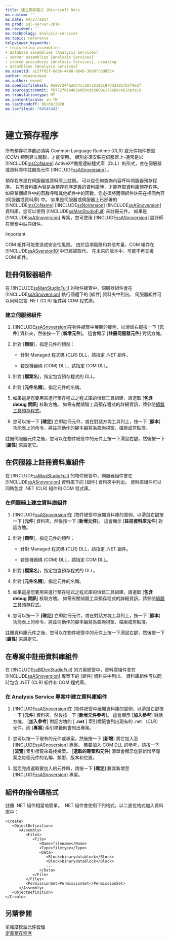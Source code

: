 ```yaml
---
title: 建立預存程式 |Microsoft Docs
ms.custom: ''
ms.date: 04/27/2017
ms.prod: sql-server-2014
ms.reviewer: ''
ms.technology: analysis-services
ms.topic: reference
helpviewer_keywords:
- registering assemblies
- database assemblies [Analysis Services]
- server assemblies [Analysis Services]
- stored procedures [Analysis Services], creating
- assemblies [Analysis Services]
ms.assetid: a12ff02f-6d0b-4488-9846-3609fc0d0554
author: minewiskan
ms.author: owend
ms.openlocfilehash: 9a997244a2d54cca8732196107dd21927b5f9e2f
ms.sourcegitcommit: f0772f614482e0b3cde3609e178689ce62ca3a19
ms.translationtype: MT
ms.contentlocale: zh-TW
ms.lasthandoff: 06/09/2020
ms.locfileid: "84545443"
---
```

# <a name="creating-stored-procedures"></a>建立預存程序
  所有預存程序都必須與 Common Language Runtime (CLR) 或元件物件模型 (COM) 類別建立關聯，才能使用。 類別必須安裝在伺服器上-通常是以 [!INCLUDE[msCoName](../../includes/msconame-md.md)] ActiveX®動態連結程式庫（DLL）的形式，並在伺服器或資料庫中註冊為元件 [!INCLUDE[ssASnoversion](../../includes/ssasnoversion-md.md)] 。  
  
 預存程序是在伺服器或資料庫上註冊。 可以從任何查詢內容呼叫伺服器預存程序。 只有資料庫內容是為預存程序定義的資料庫時，才能存取資料庫預存程序。 如果某個組件中的函數呼叫其他組件中的函數，您必須將兩個組件註冊在相同內容 (伺服器或資料庫) 中。 如果是伺服器或伺服器上已部署的 [!INCLUDE[msCoName](../../includes/msconame-md.md)] [!INCLUDE[ssNoVersion](../../includes/ssnoversion-md.md)] [!INCLUDE[ssASnoversion](../../includes/ssasnoversion-md.md)] 資料庫，您可以使用 [!INCLUDE[ssManStudioFull](../../includes/ssmanstudiofull-md.md)] 來註冊元件。 如果是 [!INCLUDE[ssASnoversion](../../includes/ssasnoversion-md.md)] 專案，您可使用 [!INCLUDE[ssASnoversion](../../includes/ssasnoversion-md.md)] 設計師在專案中註冊組件。  
  
> [!IMPORTANT]  
>  COM 組件可能會造成安全性風險。 由於這項風險和其他考量，COM 組件在 [!INCLUDE[ssASversion10](../../includes/ssasversion10-md.md)]中已經被取代。 在未來的版本中，可能不再支援 COM 組件。  
  
## <a name="registering-a-server-assembly"></a>註冊伺服器組件  
 在 [!INCLUDE[ssManStudioFull](../../includes/ssmanstudiofull-md.md)] 的物件總管中，伺服器組件會在 [!INCLUDE[ssASnoversion](../../includes/ssasnoversion-md.md)] 執行個體下的 [組件] 資料夾中列出。 伺服器組件可以同時包含 .NET (CLR) 組件與 COM 程式庫。  
  
### <a name="to-create-a-server-assembly"></a>建立伺服器組件  
  
1.  [!INCLUDE[ssASnoversion](../../includes/ssasnoversion-md.md)]在物件總管中展開的實例，以滑鼠右鍵按一下 [**元件**] 資料夾，然後按一下 [**新增元件**]。 這會顯示 [**註冊伺服器元件**] 對話方塊。  
  
2.  針對 [**類型**]，指定元件的類型：  
  
    -   針對 Managed 程式碼 (CLR) DLL，請指定 .NET 組件。  
  
    -   若是機器碼 (COM) DLL，請指定 COM DLL。  
  
3.  針對 [**檔案名**]，指定包含預存程式的 DLL。  
  
4.  針對 [**元件名稱**]，指定元件的名稱。  
  
5.  如果這是您要用來進行預存程式之程式庫的偵錯工具組建，請選取 [**包含 debug 資訊**] 核取方塊。 如需有關偵錯工具預存程式的詳細資訊，請參閱[偵錯工具預存程式](debugging-stored-procedures.md)。  
  
6.  您可以按一下 **[確定]** 立即註冊元件，或在對話方塊工具列上，按一下 [**腳本**] 功能表上的命令，將註冊動作的腳本編寫為查詢視窗、檔案或剪貼簿。  
  
 註冊伺服器元件之後，您可以在物件總管中的元件上按一下滑鼠右鍵，然後按一下 [**屬性**] 來設定它。  
  
## <a name="registering-a-database-assembly-on-the-server"></a>在伺服器上註冊資料庫組件  
 在 [!INCLUDE[ssManStudioFull](../../includes/ssmanstudiofull-md.md)] 的物件總管中，伺服器組件會在 [!INCLUDE[ssASnoversion](../../includes/ssasnoversion-md.md)] 資料庫下的 [組件] 資料夾中列出。 資料庫組件可以同時包含 .NET (CLR) 組件和 COM 程式庫。  
  
### <a name="to-create-a-database-assembly-on-a-server"></a>在伺服器上建立資料庫組件  
  
1.  [!INCLUDE[ssASnoversion](../../includes/ssasnoversion-md.md)]在 [物件總管中展開資料庫的實例，以滑鼠右鍵按一下 [**元件**] 資料夾，然後按一下 [**新增元件**]。 這會顯示 [**註冊資料庫元件**] 對話方塊。  
  
2.  針對 [**類型**]，指定元件的類型：  
  
    -   針對 Managed 程式碼 (CLR) DLL，請指定 .NET 組件。  
  
    -   若是機器碼 (COM) DLL，請指定 COM DLL。  
  
3.  針對 [**檔案名**]，指定包含預存程式的 DLL。  
  
4.  針對 [**元件名稱**]，指定元件的名稱。  
  
5.  如果這是您要用來進行預存程式之程式庫的偵錯工具組建，請選取 [**包含 debug 資訊**] 核取方塊。 如需有關偵錯工具預存程式的詳細資訊，請參閱[偵錯工具預存程式](debugging-stored-procedures.md)。  
  
6.  您可以按一下 **[確定]** 立即註冊元件，或在對話方塊工具列上，按一下 [**腳本**] 功能表上的命令，將註冊動作的腳本編寫為查詢視窗、檔案或剪貼簿。  
  
 註冊資料庫元件之後，您可以在物件總管中的元件上按一下滑鼠右鍵，然後按一下 [**屬性**] 來設定它。  
  
## <a name="registering-a-database-assembly-in-a-project"></a>在專案中註冊資料庫組件  
 在 [!INCLUDE[ssBIDevStudioFull](../../includes/ssbidevstudiofull-md.md)] 的方案總管中，資料庫組件會在 [!INCLUDE[ssASnoversion](../../includes/ssasnoversion-md.md)] 專案下的 [組件] 資料夾中列出。 資料庫組件可以同時包含 .NET (CLR) 組件和 COM 程式庫。  
  
### <a name="to-create-a-database-assembly-in-an-analysis-service-project"></a>在 Analysis Service 專案中建立資料庫組件  
  
1.  [!INCLUDE[ssASnoversion](../../includes/ssasnoversion-md.md)]在 [物件總管中展開資料庫的實例，以滑鼠右鍵按一下 [**元件**] 資料夾，然後按一下 [**新增元件參考**]。 這會顯示 [**加入參考**] 對話方塊。 [**加入參考**] 對話方塊的 [ **.net** ] 索引標籤會列出現有的 .net （CLR）元件，而 [**專案**] 索引標籤則會列出專案。  
  
2.  您可以按一下現有的元件或專案，然後按一下 [**新增**] 將它加入至 [!INCLUDE[ssASnoversion](../../includes/ssasnoversion-md.md)] 專案。 若要加入 COM DLL 的參考，請按一下 [**流覽**] 索引標籤來尋找檔案。 [**選取的專案和元件**] 清單會顯示您要新增至專案之每個元件的名稱、類型、版本和位置。  
  
3.  當您完成選取要加入的元件時，請按一下 **[確定]** 將其新增至 [!INCLUDE[ssASnoversion](../../includes/ssasnoversion-md.md)] 專案。  
  
## <a name="script-format-for-an-assembly"></a>組件的指令碼格式  
 註冊 .NET 組件相當地簡單。 .NET 組件會使用下列格式，以二進位格式加入資料庫中：  
  
```  
<Create>  
   <ObjectDefinition>  
      <Assembly>  
         <Files>  
            <File>  
               <Name>filename</Name>  
               <Type>filetype</Type>  
               <Data>  
                  <Block>binarydatablock</Block>  
                  <Block>binarydatablock</Block>  
                  ...  
               </Data>  
            </File>  
         </Files>  
         <PermissionSet>PermissionSet</PermissionSet>  
      </Assembly>  
   <ObjectDefinition>  
</Create>  
```  
  
## <a name="see-also"></a>另請參閱  
 [多維度模型元件管理](../multidimensional-models/multidimensional-model-assemblies-management.md)   
 [定義預存程序](defining-stored-procedures.md)  
  
  
